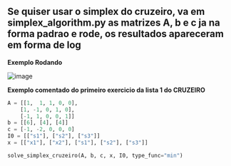 ## Se quiser usar o simplex do cruzeiro, va em simplex_algorithm.py as matrizes A, b e c ja na forma padrao e rode, os resultados apareceram em forma de log

**Exemplo Rodando**

![image](https://github.com/user-attachments/assets/a9317ca9-1e0b-4569-9e9d-f88283a2261f)

**Exemplo comentado do primeiro exercicio da lista 1 do CRUZEIRO**
```python 
A = [[1,  1, 1, 0, 0],
    [1, -1, 0, 1, 0],
    [-1, 1, 0, 0, 1]]
b = [[6], [4], [4]]
c = [-1, -2, 0, 0, 0]
I0 = [["s1"], ["s2"], ["s3"]]
x = [["x1"], ["x2"], ["s1"], ["s2"], ["s3"]]

solve_simplex_cruzeiro(A, b, c, x, I0, type_func="min")
```
